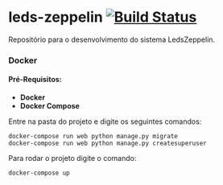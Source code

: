 # leds-zeppelin [![Build Status](https://travis-ci.org/asleao/leds-zeppelin.svg?branch=master)](https://travis-ci.org/asleao/leds-zeppelin)

Repositório para o desenvolvimento do sistema LedsZeppelin.


### Docker

#### Pré-Requisitos:
* **Docker**
* **Docker Compose**

Entre na pasta do projeto e digite os seguintes comandos:

    docker-compose run web python manage.py migrate
    docker-compose run web python manage.py createsuperuser

Para rodar o projeto digite o comando:

    docker-compose up
